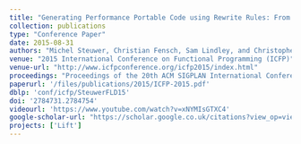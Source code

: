 ```yaml
---
title: "Generating Performance Portable Code using Rewrite Rules: From High-Level Functional Expressions to High-Performance OpenCL Code"
collection: publications
type: "Conference Paper"
date: 2015-08-31
authors: "Michel Steuwer, Christian Fensch, Sam Lindley, and Christophe Dubach"
venue: "2015 International Conference on Functional Programming (ICFP)"
venue-url: "http://www.icfpconference.org/icfp2015/index.html"
proceedings: "Proceedings of the 20th ACM SIGPLAN International Conference on Functional Programming, ICFP 2015, Vancouver, BC, Canada, September 1-3, 2015"
paperurl: '/files/publications/2015/ICFP-2015.pdf'
dblp: 'conf/icfp/SteuwerFLD15'
doi: '2784731.2784754'
videourl: 'https://www.youtube.com/watch?v=xNYMIsGTXC4'
google-scholar-url: "https://scholar.google.co.uk/citations?view_op=view_citation&hl=en&user=XdXJRZEAAAAJ&citation_for_view=XdXJRZEAAAAJ:UebtZRa9Y70C"
projects: ['Lift']
---
```

